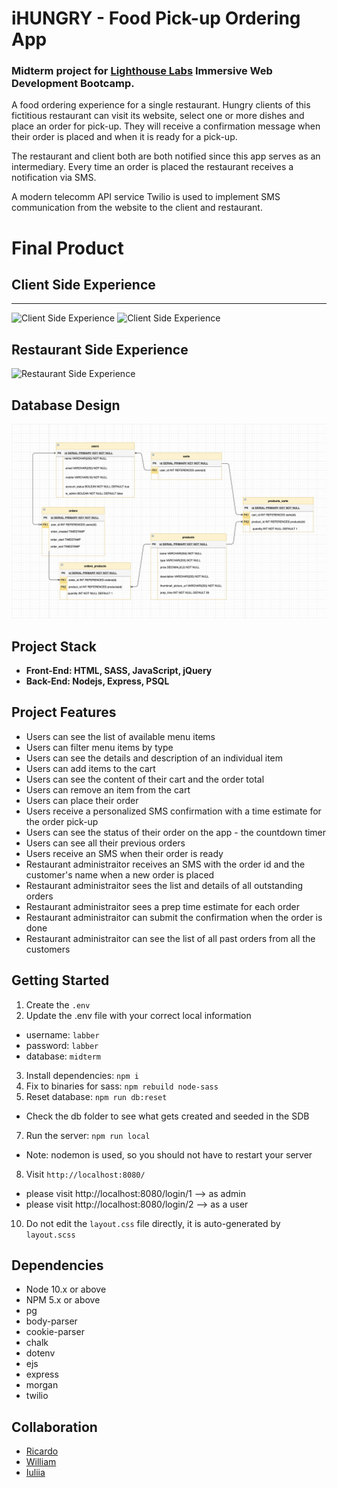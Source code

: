 # iHUNGRY - Food Pick-up Ordering App

### Midterm project for [Lighthouse Labs](https://github.com/lighthouse-labs) Immersive Web Development Bootcamp.

A food ordering experience for a single restaurant. Hungry clients of this fictitious restaurant can visit its website, select one or more dishes and place an order for pick-up. They will receive a confirmation message when their order is placed and when it is ready for a pick-up.


The restaurant and client both are both notified since this app serves as an intermediary.
Every time an order is placed the restaurant receives a notification via SMS.


A modern telecomm API service Twilio is used to implement SMS communication from the website to the client and restaurant.

# Final Product



## Client Side Experience
---------------------

![Client Side Experience](https://github.com/ricardowgomes/ihungry/blob/master/public/images/client_side_1.gif)
![Client Side Experience](https://github.com/ricardowgomes/ihungry/blob/master/public/images/client_side_2.gif)

## Restaurant Side Experience

![Restaurant Side Experience](https://github.com/ricardowgomes/ihungry/blob/master/public/images/restaurant_side.gif)


## Database Design


![ERD](./db/ERD/ERD.png)


## Project Stack

- **Front-End: HTML, SASS, JavaScript, jQuery**
- **Back-End: Nodejs, Express, PSQL**


## Project Features


- Users can see the list of available menu items
- Users can filter menu items by type
- Users can see the details and description of an individual item
- Users can add items to the cart
- Users can see the content of their cart and the order total
- Users can remove an item from the cart
- Users can place their order
- Users receive a personalized SMS confirmation with a time estimate for the order pick-up
- Users can see the status of their order on the app - the countdown timer
- Users can see all their previous orders
- Users receive an SMS when their order is ready
- Restaurant administraitor receives an SMS with the order id and the customer's name when a new order is placed
- Restaurant administraitor sees the list and details of all outstanding orders
- Restaurant administraitor sees a prep time estimate for each order
- Restaurant administraitor can submit the confirmation when the order is done
- Restaurant administraitor can see the list of all past orders from all the customers


## Getting Started


1. Create the `.env`
2. Update the .env file with your correct local information 
  - username: `labber` 
  - password: `labber` 
  - database: `midterm`
3. Install dependencies: `npm i`
4. Fix to binaries for sass: `npm rebuild node-sass`
5. Reset database: `npm run db:reset`
  - Check the db folder to see what gets created and seeded in the SDB
7. Run the server: `npm run local`
  - Note: nodemon is used, so you should not have to restart your server
8. Visit `http://localhost:8080/`
  - please visit http://localhost:8080/login/1  --> as admin
  - please visit http://localhost:8080/login/2 --> as a user
10. Do not edit the `layout.css` file directly, it is auto-generated by `layout.scss`


## Dependencies

- Node 10.x or above
- NPM 5.x or above
- pg
- body-parser
- cookie-parser
- chalk
- dotenv
- ejs
- express
- morgan
- twilio


## Collaboration

- [Ricardo](https://github.com/ricardowgomes)
- [William](https://github.com/williamwyj)
- [Iuliia](https://github.com/juliasut)
